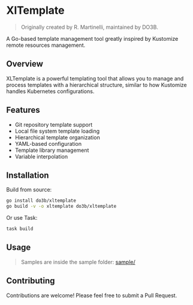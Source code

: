 # XlTemplate

> Originally created by R. Martinelli, maintained by DO3B.

A Go-based template management tool greatly inspired by Kustomize remote resources management.

## Overview

XLTemplate is a powerful templating tool that allows you to manage and process templates with a hierarchical structure, similar to how Kustomize handles Kubernetes configurations.

## Features

- Git repository template support
- Local file system template loading
- Hierarchical template organization
- YAML-based configuration
- Template library management
- Variable interpolation

## Installation

Build from source:
```bash
go install do3b/xltemplate
go build -v -o xltemplate do3b/xltemplate
```

Or use Task:
```bash
task build
```

## Usage 

> Samples are inside the sample folder: [sample/](sample/)

## Contributing

Contributions are welcome! Please feel free to submit a Pull Request.
